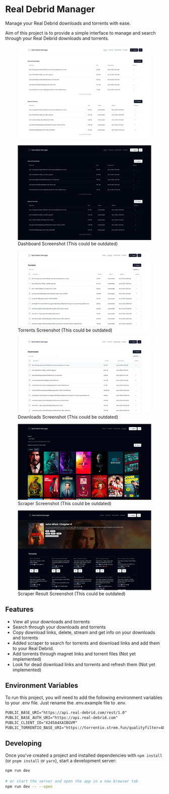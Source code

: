 # Real Debrid Manager

Manage your Real Debrid downloads and torrents with ease.

Aim of this project is to provide a simple interface to manage and search through your Real Debrid downloads and torrents.

<figure>
    <img src="./assets/homepage-light.jpeg" alt="App Screenshot">
</figure>
<figure>
    <img src="./assets/homepage-dark.jpeg" alt="App Screenshot">
    <figcaption>Dashboard Screenshot (This could be outdated)</figcaption>
</figure>

<figure>
    <img src="./assets/app-torrents.png" alt="App Torrents">
    <figcaption>Torrents Screenshot (This could be outdated)</figcaption>
</figure>

<figure>
    <img src="./assets/app-downloads.png" alt="App Downloads">
    <figcaption>Downloads Screenshot (This could be outdated)</figcaption>
</figure>

<figure>
    <img src="./assets/app-scraper.png" alt="App Scraper">
    <figcaption>Scraper Screenshot (This could be outdated)</figcaption>
</figure>

<figure>
    <img src="./assets/app-scraper-result.png" alt="App Scraper Result">
    <figcaption>Scraper Result Screenshot (This could be outdated)</figcaption>
</figure>

## Features

- View all your downloads and torrents
- Search through your downloads and torrents
- Copy download links, delete, stream and get info on your downloads and torrents
- Added scraper to search for torrents and download links and add them to your Real Debrid.
- Add torrents through magnet links and torrent files (Not yet implemented)
- Look for dead download links and torrents and refresh them (Not yet implemented)

## Environment Variables

To run this project, you will need to add the following environment variables to your .env file. Just rename the .env.example file to .env.

```
PUBLIC_BASE_URI="https://api.real-debrid.com/rest/1.0"
PUBLIC_BASE_AUTH_URI="https://api.real-debrid.com"
PUBLIC_CLIENT_ID="X245A4XAIBGVM"
PUBLIC_TORRENTIO_BASE_URI="https://torrentio.strem.fun/qualityfilter=480p,other,scr,cam,unknown|debridoptions=nodownloadlinks|realdebrid="
```

## Developing

Once you've created a project and installed dependencies with `npm install` (or `pnpm install` or `yarn`), start a development server:

```bash
npm run dev

# or start the server and open the app in a new browser tab
npm run dev -- --open
```
